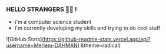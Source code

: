 ### HELLO STRANGERS :mage_woman: !
- i'm a computer science student
- i'm currently developing my skills and trying to do cool stuff

![GitHub Stats](https://github-readme-stats.vercel.app/api?username=Meriem-DAHMANI &theme=radical)
